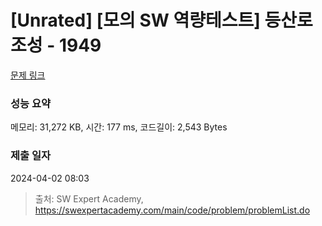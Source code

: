 # [Unrated] [모의 SW 역량테스트] 등산로 조성 - 1949 

[문제 링크](https://swexpertacademy.com/main/code/problem/problemDetail.do?contestProbId=AV5PoOKKAPIDFAUq) 

### 성능 요약

메모리: 31,272 KB, 시간: 177 ms, 코드길이: 2,543 Bytes

### 제출 일자

2024-04-02 08:03



> 출처: SW Expert Academy, https://swexpertacademy.com/main/code/problem/problemList.do